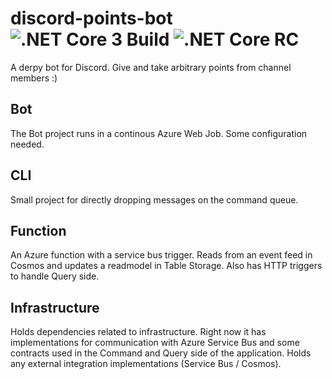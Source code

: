# discord-points-bot ![.NET Core 3 Build](https://github.com/a-sink-a-wait/discord-points-bot/workflows/.NET%20Core%203%20Build/badge.svg?branch=master) ![.NET Core RC](https://github.com/a-sink-a-wait/discord-points-bot/workflows/.NET%20Core%20RC/badge.svg?branch=master&event=push)
A derpy bot for Discord. Give and take arbitrary points from channel members :)

## Bot
The Bot project runs in a continous Azure Web Job. Some configuration needed.

## CLI
Small project for directly dropping messages on the command queue.

## Function
An Azure function with a service bus trigger. Reads from an event feed in Cosmos and updates a readmodel in Table Storage.
Also has HTTP triggers to handle Query side.

## Infrastructure
Holds dependencies related to infrastructure. Right now it has implementations for communication with Azure Service Bus and some contracts used in the Command and Query side of the application. Holds any external integration implementations (Service Bus / Cosmos).
